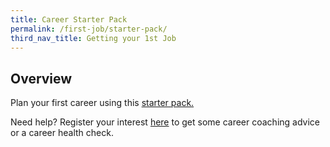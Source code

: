 ```yaml
---
title: Career Starter Pack
permalink: /first-job/starter-pack/
third_nav_title: Getting your 1st Job
---
```


## Overview

Plan your first career using this [starter pack.](https://www.wsg.gov.sg/content/dam/ssg-wsg/wsg/general/WSG_CareerStarter_Pages%20for%20Web_V2501.pdf)


Need help? Register your interest [here](https://form.gov.sg/#!/5d8c8167f23aa800126bb9d9) to get some career coaching advice or a career health check.


